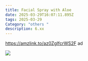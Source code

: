 ```yaml
---
title: Facial Spray with Aloe
date: 2025-03-29T16:07:11.895Z
tags: 2025-03-29
Category: "others "
description: 6.xx
---
```

https://amzlink.to/az0ZgIfcrWS2F  ad <!--StartFragment-->

![](https://m.media-amazon.com/images/I/61teBFkrsrL._SL1500_.jpg)

<!--EndFragment-->